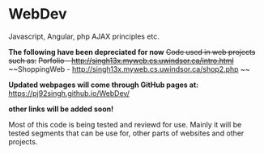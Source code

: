# WebDev
Javascript, Angular, php AJAX principles etc.

**The following have been depreciated for now**
~~Code used in web projects such as:~~
~~Porfolio - http://singh13x.myweb.cs.uwindsor.ca/intro.html~~
~~ShoppingWeb - http://singh13x.myweb.cs.uwindsor.ca/shop2.php ~~ 

**Updated webpages will come through GitHub pages at:**
https://pj92singh.github.io/WebDev/

**other links will be added soon!**

Most of this code is being tested and reviewd for use.
Mainly it will be tested segments that can be use for,
other parts of websites and other projects.




